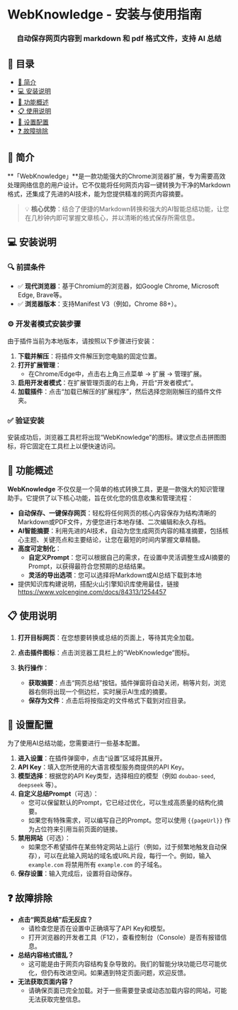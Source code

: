 # WebKnowledge - 安装与使用指南

<div align="center">
<h3>自动保存网页内容到 markdown 和 pdf 格式文件，支持 AI 总结</h3>
</div>

## 📑 目录

- [📝 简介](#简介)
- [💻 安装说明](#安装说明)
- [🔎 功能概述](#功能概述)
- [📋 使用说明](#使用说明)
- [🔧 设置配置](#设置配置)
- [❓ 故障排除](#故障排除)

## 📝 简介

**「WebKnowledge」**是一款功能强大的Chrome浏览器扩展，专为需要高效处理网络信息的用户设计。它不仅能将任何网页内容一键转换为干净的Markdown格式，还集成了先进的AI技术，能为您提供精准的网页内容摘要。

> 💡 **核心优势**：结合了便捷的Markdown转换和强大的AI智能总结功能，让您在几秒钟内即可掌握文章核心，并以清晰的格式保存所需信息。

## 💻 安装说明

### 🔍 前提条件

- ✅ **现代浏览器**：基于Chromium的浏览器，如Google Chrome, Microsoft Edge, Brave等。
- ✅ **浏览器版本**：支持Manifest V3（例如，Chrome 88+）。

### ⚙️ 开发者模式安装步骤

由于插件当前为本地版本，请按照以下步骤进行安装：

1. **下载并解压**：将插件文件解压到您电脑的固定位置。
2. **打开扩展管理**：
   - 在Chrome/Edge中，点击右上角三点菜单 → 扩展 → 管理扩展。
3. **启用开发者模式**：在扩展管理页面的右上角，开启“开发者模式”。
4. **加载插件**：点击“加载已解压的扩展程序”，然后选择您刚刚解压的插件文件夹。

### ✅ 验证安装

安装成功后，浏览器工具栏将出现“WebKnowledge”的图标。建议您点击拼图图标，将它固定在工具栏上以便快速访问。

## 🔎 功能概述

**WebKnowledge** 不仅仅是一个简单的格式转换工具，更是一款强大的知识管理助手。它提供了以下核心功能，旨在优化您的信息收集和管理流程：

- **自动保存、一键保存网页**：轻松将任何网页的核心内容保存为结构清晰的Markdown或PDF文件，方便您进行本地存储、二次编辑和永久存档。
- **AI智能摘要**：利用先进的AI技术，自动为您生成网页内容的精准摘要，包括核心主题、关键亮点和主要结论，让您在最短的时间内掌握文章精髓。
- **高度可定制化**：
  - **自定义Prompt**：您可以根据自己的需求，在设置中灵活调整生成AI摘要的Prompt，以获得最符合您预期的总结结果。
  - **灵活的导出选项**：您可以选择将Markdown或AI总结下载到本地
- 提供知识库构建说明，搭配火山引擎知识库使用最佳，链接 https://www.volcengine.com/docs/84313/1254457

## 📋 使用说明

1. **打开目标网页**：在您想要转换或总结的页面上，等待其完全加载。
2. **点击插件图标**：点击浏览器工具栏上的“WebKnowledge”图标。
3. **执行操作**：

   - **获取摘要**：点击“网页总结”按钮。插件弹窗将自动关闭，稍等片刻，浏览器右侧将出现一个侧边栏，实时展示AI生成的摘要。
   - **保存为文件**：点击后将按指定的文件格式下载到对应目录。

## 🔧 设置配置

为了使用AI总结功能，您需要进行一些基本配置。

1. **进入设置**：在插件弹窗中，点击“设置”区域将其展开。
2. **API Key**：填入您所使用的大语言模型服务商提供的API Key。
3. **模型选择**：根据您的API Key类型，选择相应的模型（例如 `doubao-seed`, `deepseek` 等）。
4. **自定义总结Prompt**（可选）：
   - 您可以保留默认的Prompt，它已经过优化，可以生成高质量的结构化摘要。
   - 如果您有特殊需求，可以编写自己的Prompt。您可以使用 `{{pageUrl}}` 作为占位符来引用当前页面的链接。
5. **禁用网站**（可选）：
   - 如果您不希望插件在某些特定网站上运行（例如，过于频繁地触发自动保存），可以在此输入网站的域名或URL片段，每行一个。例如，输入 `example.com` 将禁用所有 `example.com` 的子域名。
6. **保存设置**：输入完成后，设置将自动保存。

## ❓ 故障排除

- **点击“网页总结”后无反应？**
  - 请检查您是否在设置中正确填写了API Key和模型。
  - 打开浏览器的开发者工具（F12），查看控制台（Console）是否有报错信息。
- **总结内容格式错乱？**
  - 这可能是由于网页内容结构复杂导致的。我们的智能分块功能已尽可能优化，但仍有改进空间。如果遇到特定页面问题，欢迎反馈。
- **无法获取页面内容？**
  - 请确保页面已完全加载。对于一些需要登录或动态加载内容的网站，可能无法获取完整信息。
